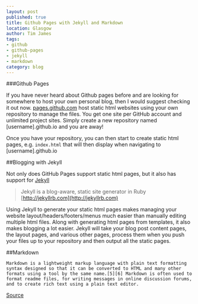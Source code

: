 ```yaml
---
layout: post
published: true
title: Github Pages with Jekyll and Markdown
location: Glasgow
author: Tim James
tags:
- github
- github-pages
- jekyll
- markdown
category: blog
---
```


###Github Pages

If you have never heard about Github pages before and are looking for somewhere to host your own personal blog, then I would suggest checking it out now.
[pages.github.com](https://pages.github.com/) host static html websites using your own repository to manage the files. You get one site per GitHub account and unlimited project sites. Simply create a new repository named [username].github.io and you are away!

<!--excerpt-->

Once you have your repository, you can then start to create static html pages, e.g. `index.html` that will then display when navigating to [username].github.io

##Blogging with Jekyll

Not only does GitHub Pages support static html pages, but it also has support for [Jekyll](https://github.com/jekyll/jekyll)

> Jekyll is a blog-aware, static site generator in Ruby [http://jekyllrb.com](http://jekyllrb.com)

Using Jekyll to generate your static html pages makes managing your website layout/headers/footers/menus much easier than manually editing multiple html files. Along with generating html pages from templates, it also makes blogging a lot easier.
Jekyll will take your blog post content pages, the layout pages, and various other pages, process them when you push your files up to your repository and then output all the static pages.

##Markdown

    Markdown is a lightweight markup language with plain text formatting syntax designed so that it can be converted to HTML and many other formats using a tool by the same name.[5][6] Markdown is often used to format readme files, for writing messages in online discussion forums, and to create rich text using a plain text editor.

[Source](https://en.wikipedia.org/wiki/Markdown)

